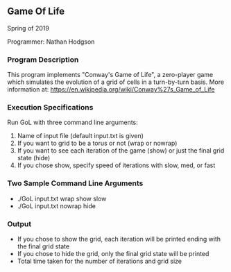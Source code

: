 Game Of Life
---
Spring of 2019

Programmer:
Nathan Hodgson

### Program Description

This program implements "Conway's Game of Life", a zero-player game which simulates the evolution of a grid of cells in a turn-by-turn basis. More information at: https://en.wikipedia.org/wiki/Conway%27s_Game_of_Life

### Execution Specifications

Run GoL with three command line arguments:
1. Name of input file (default input.txt is given)
2. If you want to grid to be a torus or not (wrap or nowrap)
3. If you want to see each iteration of the game (show) or just the final grid state (hide)
4. If you chose show, specify speed of iterations with slow, med, or fast

### Two Sample Command Line Arguments

- ./GoL input.txt wrap show slow
- ./GoL input.txt nowrap hide

### Output

- If you chose to show the grid, each iteration will be printed ending with the final grid state
- If you chose to hide the grid, only the final grid state will be printed
- Total time taken for the number of iterations and grid size
